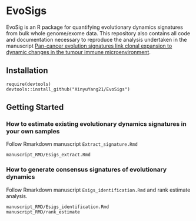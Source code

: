 # EvoSigs

EvoSig is an R package for quantifying evolutionary dynamics signatures from bulk whole genome/exome data. This repository also contains all code and documentation necessary to reproduce the analysis undertaken in the manuscript [Pan-cancer evolution signatures link clonal expansion to dynamic changes in the tumour immune microenvironment](https://www.biorxiv.org/content/10.1101/2023.10.12.560630v1.abstract).

## Installation
```{r}
require(devtools)
devtools::install_github("XinyuYang21/EvoSigs")
```

## Getting Started
### How to estimate existing evolutionary dynamics signatures in your own samples
Follow Rmarkdown manuscript `Extract_signature.Rmd`
```{r}
manuscript_RMD/Esigs_extract.Rmd
```

### How to generate consensus signatures of evolutionary dynamics
Follow Rmarkdown manuscript `Esigs_identification.Rmd` and rank estimate analysis.
```{r}
manuscript_RMD/Esigs_identification.Rmd
manuscript_RMD/rank_estimate
```
